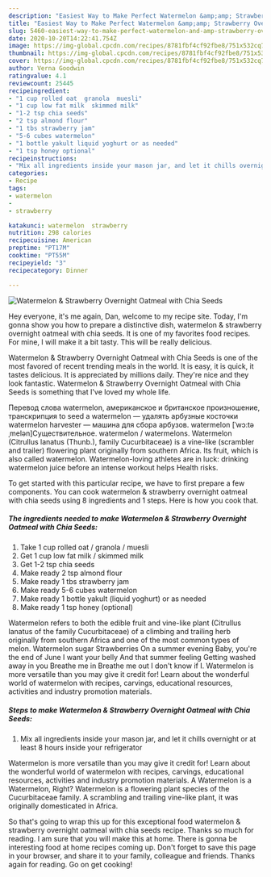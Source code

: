 ```yaml
---
description: "Easiest Way to Make Perfect Watermelon &amp;amp; Strawberry Overnight Oatmeal with Chia Seeds"
title: "Easiest Way to Make Perfect Watermelon &amp;amp; Strawberry Overnight Oatmeal with Chia Seeds"
slug: 5460-easiest-way-to-make-perfect-watermelon-and-amp-strawberry-overnight-oatmeal-with-chia-seeds
date: 2020-10-20T14:22:41.754Z
image: https://img-global.cpcdn.com/recipes/8781fbf4cf92fbe8/751x532cq70/watermelon-strawberry-overnight-oatmeal-with-chia-seeds-recipe-main-photo.jpg
thumbnail: https://img-global.cpcdn.com/recipes/8781fbf4cf92fbe8/751x532cq70/watermelon-strawberry-overnight-oatmeal-with-chia-seeds-recipe-main-photo.jpg
cover: https://img-global.cpcdn.com/recipes/8781fbf4cf92fbe8/751x532cq70/watermelon-strawberry-overnight-oatmeal-with-chia-seeds-recipe-main-photo.jpg
author: Verna Goodwin
ratingvalue: 4.1
reviewcount: 25445
recipeingredient:
- "1 cup rolled oat  granola  muesli"
- "1 cup low fat milk  skimmed milk"
- "1-2 tsp chia seeds"
- "2 tsp almond flour"
- "1 tbs strawberry jam"
- "5-6 cubes watermelon"
- "1 bottle yakult liquid yoghurt or as needed"
- "1 tsp honey optional"
recipeinstructions:
- "Mix all ingredients inside your mason jar, and let it chills overnight or at least 8 hours inside your refrigerator"
categories:
- Recipe
tags:
- watermelon
- 
- strawberry

katakunci: watermelon  strawberry 
nutrition: 298 calories
recipecuisine: American
preptime: "PT17M"
cooktime: "PT55M"
recipeyield: "3"
recipecategory: Dinner

---
```



![Watermelon &amp; Strawberry Overnight Oatmeal with Chia Seeds](https://img-global.cpcdn.com/recipes/8781fbf4cf92fbe8/751x532cq70/watermelon-strawberry-overnight-oatmeal-with-chia-seeds-recipe-main-photo.jpg)

Hey everyone, it's me again, Dan, welcome to my recipe site. Today, I'm gonna show you how to prepare a distinctive dish, watermelon &amp; strawberry overnight oatmeal with chia seeds. It is one of my favorites food recipes. For mine, I will make it a bit tasty. This will be really delicious.

Watermelon &amp; Strawberry Overnight Oatmeal with Chia Seeds is one of the most favored of recent trending meals in the world. It is easy, it is quick, it tastes delicious. It is appreciated by millions daily. They're nice and they look fantastic. Watermelon &amp; Strawberry Overnight Oatmeal with Chia Seeds is something that I've loved my whole life.

Перевод слова watermelon, американское и британское произношение, транскрипция to seed a watermelon — удалять арбузные косточки watermelon harvester — машина для сбора арбузов. watermelon [ˈwɔ:təˌmelən]Существительное. watermelon / watermelons. Watermelon (Citrullus lanatus (Thunb.), family Cucurbitaceae) is a vine-like (scrambler and trailer) flowering plant originally from southern Africa. Its fruit, which is also called watermelon. Watermelon-loving athletes are in luck: drinking watermelon juice before an intense workout helps Health risks.


To get started with this particular recipe, we have to first prepare a few components. You can cook watermelon &amp; strawberry overnight oatmeal with chia seeds using 8 ingredients and 1 steps. Here is how you cook that.

<!--inarticleads1-->

##### The ingredients needed to make Watermelon &amp; Strawberry Overnight Oatmeal with Chia Seeds:

1. Take 1 cup rolled oat / granola / muesli
1. Get 1 cup low fat milk / skimmed milk
1. Get 1-2 tsp chia seeds
1. Make ready 2 tsp almond flour
1. Make ready 1 tbs strawberry jam
1. Make ready 5-6 cubes watermelon
1. Make ready 1 bottle yakult (liquid yoghurt) or as needed
1. Make ready 1 tsp honey (optional)


Watermelon refers to both the edible fruit and vine-like plant (Citrullus lanatus of the family Cucurbitaceae) of a climbing and trailing herb originally from southern Africa and one of the most common types of melon. Watermelon sugar Strawberries On a summer evening Baby, you&#39;re the end of June I want your belly And that summer feeling Getting washed away in you Breathe me in Breathe me out I don&#39;t know if I. Watermelon is more versatile than you may give it credit for! Learn about the wonderful world of watermelon with recipes, carvings, educational resources, activities and industry promotion materials. 

<!--inarticleads2-->

##### Steps to make Watermelon &amp; Strawberry Overnight Oatmeal with Chia Seeds:

1. Mix all ingredients inside your mason jar, and let it chills overnight or at least 8 hours inside your refrigerator


Watermelon is more versatile than you may give it credit for! Learn about the wonderful world of watermelon with recipes, carvings, educational resources, activities and industry promotion materials. A Watermelon is a Watermelon, Right? Watermelon is a flowering plant species of the Cucurbitaceae family. A scrambling and trailing vine-like plant, it was originally domesticated in Africa. 

So that's going to wrap this up for this exceptional food watermelon &amp; strawberry overnight oatmeal with chia seeds recipe. Thanks so much for reading. I am sure that you will make this at home. There is gonna be interesting food at home recipes coming up. Don't forget to save this page in your browser, and share it to your family, colleague and friends. Thanks again for reading. Go on get cooking!
